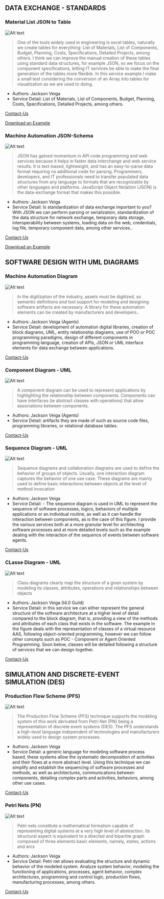 ## DATA EXCHANGE - STANDARDS


### Material List JSON to Table
![Alt text](/JSONtoTABLE.PNG.png "Material_List")
> One of the tools widely used in engineering is excel tables, naturally we create tables for everything: List of Materials, List of Components, Budget, Planning, Costs, Specifications, Detailed Projects, among others. I think we can improve the manual creation of these tables using standard data structures, for example JSON, so we focus on the component specifications, letting IT services be able to make the final generation of the tables more flexible. In this service example I make a small test considering the conversion of an Array into tables for visualization as we are used to doing.

* Authors: Jackson Veiga
* Service Detail: List of Materials, List of Components, Budget, Planning, Costs, Specifications, Detailed Projects, among others.

[Contact-Us](/contact/)

[Download an Example](/downlods/)


### Machine Automation JSON-Schema
![Alt text](/JSON_MachineA.png "Machine_A")

> JSON has gained momentum in API code programming and web services because it helps in faster data interchange and web service results. It is text-based, lightweight, and has an easy-to-parse data format requiring no additional code for parsing. Programmers, developers, and IT professionals need to transfer populated data structures from any language to formats that are recognizable by other languages and platforms. JavaScript Object Notation (JSON) is the data-exchange format that makes this possible.

* Authors: Jackson Veiga
* Service Detail: Is standardization of data exchange important to you? With JSON we can perform parsing or serialization, standardization of the data structure for network exchange, temporary data storage, interoperability between systems, loading data on the web, credentials, log file, temporary component data, among other services..

[Contact-Us](/contact/)

[Download an Example](/downlods/)


## SOFTWARE DESIGN WITH UML DIAGRAMS

### Machine Automation Diagram
![Alt text](/MachineDiagram.jpg "Machine_01")

> In the digitization of the industry, assets must be digitized, so semantic definitions and tool support for modeling and designing software artifacts are necessary. A library for these automation elements can be created by manufacturers and developers..

* Authors: Jackson Veiga (Agents)
* Service Detail: development of automation digital libraries, creation of block diagrams, UML, entity relationship diagrams, use of POO or POC programming paradigms, design of different components in programming language, creation of APIs, JSON or UML interface elements for data exchange between applications.

[Contact-Us](/contact/)

### Component Diagram - UML
![Alt text](/DiagramaBlocosVeiga.jpg "Veiga_UML_01")

> A component diagram can be used to represent applications by highlighting the relationship between components. Components can have interfaces (ie abstract classes with operations) that allow associations between components.

* Authors: Jackson Veiga (Agents)
* Service Detail: artifacts they are made of such as source code files, programming libraries, or relational database tables.

[Contact-Us](/contact/)

### Sequence Diagram - UML
![Alt text](/DgraSeq.png "Veiga_UML_02")

> Sequence diagrams and collaboration diagrams are used to define the behavior of groups of objects. Usually, one interaction diagram captures the behavior of one use case. These diagrams are mainly used to define basic interactions between objects at the level of method invocation

* Authors: Jackson Veiga
* Service Detail: - The sequence diagram is used in UML to represent the sequence of software processes, logics, behaviors of multiple applications or an individual routine, as well as it can handle the interaction between components, as is the case of this figure. I provide the various services both at a more granular level for architecting software processes and at more detailed levels such as the example dealing with the interaction of the sequence of events between software agents.

[Contact-Us](/contact/)

### CLasse Diagram - UML
![Alt text](/DiagramaClasseUML.jpg "Veiga_UML_03")

> Class diagrams clearly map the structure of a given system by modeling its classes, attributes, operations and relationships between objects

* Authors: Jackson Veiga (I4.0 Guild)
* Service Detail: in this service we can either represent the general structure of the software architecture at a higher level of detail compared to the block diagram, that is, providing a view of the methods and attributes of each class that exists in the software. The example in the figure deals with the representation of classes of a virtual resource AAS, following object-oriented programming, however we can follow other concepts such as POC - Component or Agent Oriented Programming. Soon below, classes will be detailed following a structure of services that we can design together.

[Contact-Us](/contact/)


## SIMULATION AND DISCRETE-EVENT SIMULATION (DES)


### Production Flow Scheme (PFS)

![Alt text](/DiagramaPFS.jpg "Veiga_PFS_01")

> The Production Flow Scheme (PFS) technique supports the modeling system of this work derivated from Petri Net (PN) being a representation of discrete event systems (DES). The PFS understands a high-level language independent of technologies and manufacturers widely used to design system processes.

* Authors: Jackson Veiga
* Service Detail:  a generic language for modeling software process based, these systems allow the systematic decomposition of activities and their flows at a more abstract level. Using this technique we can simplify and establish the sequencing of software processes and methods, as well as architectures, communications between components, detailing complex parts and activities, behaviors, among other use cases.

[Contact-Us](/contact/)


### Petri Nets (PN)

![Alt text](/RedePetri.png "PetriNet_01")

> Petri nets constitute a mathematical formalism capable of representing digital systems at a very high level of abstraction. Its structural aspect
is equivalent to a directed and bipartite graph composed of three elements basic elements, namely, states, actions and arcs

* Authors: Jackson Veiga
* Service Detail: Petri net allows evaluating the structure and dynamic behavior of the modeled system. Analyze system behavior, modeling the functioning of applications, processes, agent behavior, complex architectures, programming and control logic, production flows, manufacturing processes, among others.

[Contact-Us](/contact/)
